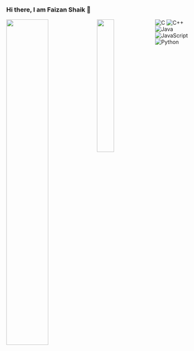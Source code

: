 ### Hi there, I am Faizan Shaik 👋
<img align="left" width="47%" src="https://github-readme-stats.vercel.app/api?username=fyzanshaik&show_icons=true&theme=radical" />
<img align="left" width="30%" src = "https://github-readme-stats.vercel.app/api/top-langs/?username=fyzanshaik&layout=compact)](https://github.com/fyzanshaik/github-readme-stats" />

![C](https://img.shields.io/badge/c-%2300599C.svg?style=for-the-badge&logo=c&logoColor=white)
![C++](https://img.shields.io/badge/c++-%2300599C.svg?style=for-the-badge&logo=c%2B%2B&logoColor=white)
![Java](https://img.shields.io/badge/java-%23ED8B00.svg?style=for-the-badge&logo=java&logoColor=white)
![JavaScript](https://img.shields.io/badge/javascript-%23323330.svg?style=for-the-badge&logo=javascript&logoColor=%23F7DF1E)
![Python](https://img.shields.io/badge/python-3670A0?style=for-the-badge&logo=python&logoColor=ffdd54)

